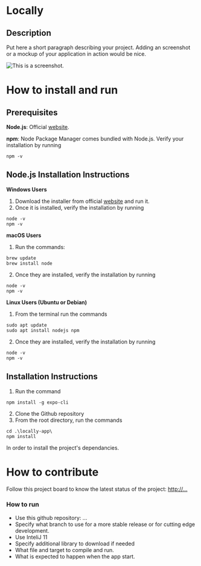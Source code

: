 # Locally
## Description
Put here a short paragraph describing your project. 
Adding an screenshot or a mockup of your application in action would be nice.  

![This is a screenshot.](images.png)
# How to install and run
## Prerequisites


**Node.js**: Official [website](https://nodejs.org/en).

**npm**: Node Package Manager comes bundled with Node.js. Verify your installation by running 

```
npm -v
```

## Node.js Installation Instructions

**Windows Users**
1. Download the installer from official [website](https://nodejs.org/en) and run it.
2. Once it is installed, verify the installation by running
``` 
node -v
npm -v 
```

**macOS Users**

1. Run the commands:
```
brew update
brew install node
```
2. Once they are installed, verify the installation by running
``` 
node -v
npm -v 
```

**Linux Users (Ubuntu or Debian)**

1. From the terminal run the commands
``` 
sudo apt update
sudo apt install nodejs npm
```
2. Once they are installed, verify the installation by running
``` 
node -v
npm -v 
```

## Installation Instructions
1. Run the command
```
npm install -g expo-cli
```
2. Clone the Github repository
3. From the root directory, run the commands
```
cd .\locally-app\
npm install
```
In order to install the project's dependancies.

# How to contribute
Follow this project board to know the latest status of the project: [http://...]([http://...])  

### How to run
- Use this github repository: ... 
- Specify what branch to use for a more stable release or for cutting edge development.  
- Use InteliJ 11
- Specify additional library to download if needed 
- What file and target to compile and run. 
- What is expected to happen when the app start. 
